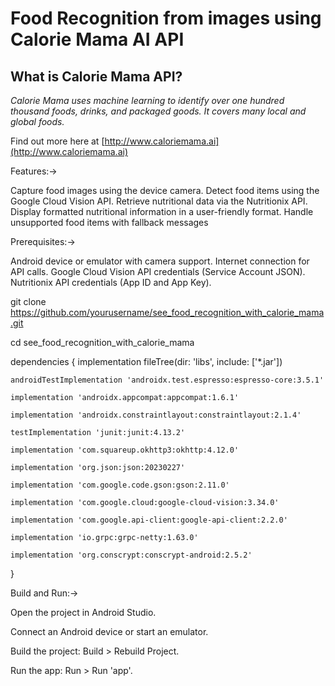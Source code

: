 # Food Recognition from images using Calorie Mama AI API

## What is Calorie Mama API?

*Calorie Mama uses machine learning to identify over one hundred thousand foods, drinks, and packaged goods. It covers many local and global foods.*

Find out more here at [http://www.caloriemama.ai](http://www.caloriemama.ai)

Features:->

Capture food images using the device camera.
Detect food items using the Google Cloud Vision API.
Retrieve nutritional data via the Nutritionix API.
Display formatted nutritional information in a user-friendly format.
Handle unsupported food items with fallback messages

Prerequisites:->

Android device or emulator with camera support.
Internet connection for API calls.
Google Cloud Vision API credentials (Service Account JSON).
Nutritionix API credentials (App ID and App Key).

git clone https://github.com/yourusername/see_food_recognition_with_calorie_mama.git

cd see_food_recognition_with_calorie_mama

dependencies {
    implementation fileTree(dir: 'libs', include: ['*.jar'])
    
    androidTestImplementation 'androidx.test.espresso:espresso-core:3.5.1'
    
    implementation 'androidx.appcompat:appcompat:1.6.1'
    
    implementation 'androidx.constraintlayout:constraintlayout:2.1.4'
    
    testImplementation 'junit:junit:4.13.2'
    
    implementation 'com.squareup.okhttp3:okhttp:4.12.0'
    
    implementation 'org.json:json:20230227'
    
    implementation 'com.google.code.gson:gson:2.11.0'
    
    implementation 'com.google.cloud:google-cloud-vision:3.34.0'
    
    implementation 'com.google.api-client:google-api-client:2.2.0'
    
    implementation 'io.grpc:grpc-netty:1.63.0'
    
    implementation 'org.conscrypt:conscrypt-android:2.5.2'
    
}


Build and Run:->

Open the project in Android Studio.

Connect an Android device or start an emulator.

Build the project: Build > Rebuild Project.

Run the app: Run > Run 'app'.
